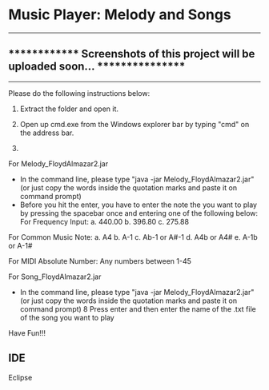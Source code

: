 # Music Player: Melody and Songs

**************************************************************************************
## ************ Screenshots of this project will be uploaded soon... ***************
**************************************************************************************
Please do the following instructions below:

1. Extract the folder and open it.
2. Open up cmd.exe from the Windows explorer bar by typing "cmd" on the address bar. 

3.
For Melody_FloydAlmazar2.jar
* In the command line, please type "java -jar Melody_FloydAlmazar2.jar" (or just copy the words inside the quotation marks and paste it on command prompt)
* Before you hit the enter, you have to enter the note the you want to play by pressing the spacebar once and entering one of the following below:
For Frequency Input:
a. 440.00
b. 396.80
c. 275.88

For Common Music Note:
a. A4
b. A-1
c. Ab-1 or A#-1
d. A4b or A4#
e. A-1b or A-1#

For MIDI Absolute Number:
Any numbers between 1-45

For Song_FloydAlmazar2.jar
* In the command line, please type "java -jar Melody_FloydAlmazar2.jar" (or just copy the words inside the quotation marks and paste it on command prompt)
8 Press enter and then enter the name of the .txt file of the song you want to play

Have Fun!!!

## IDE
Eclipse
